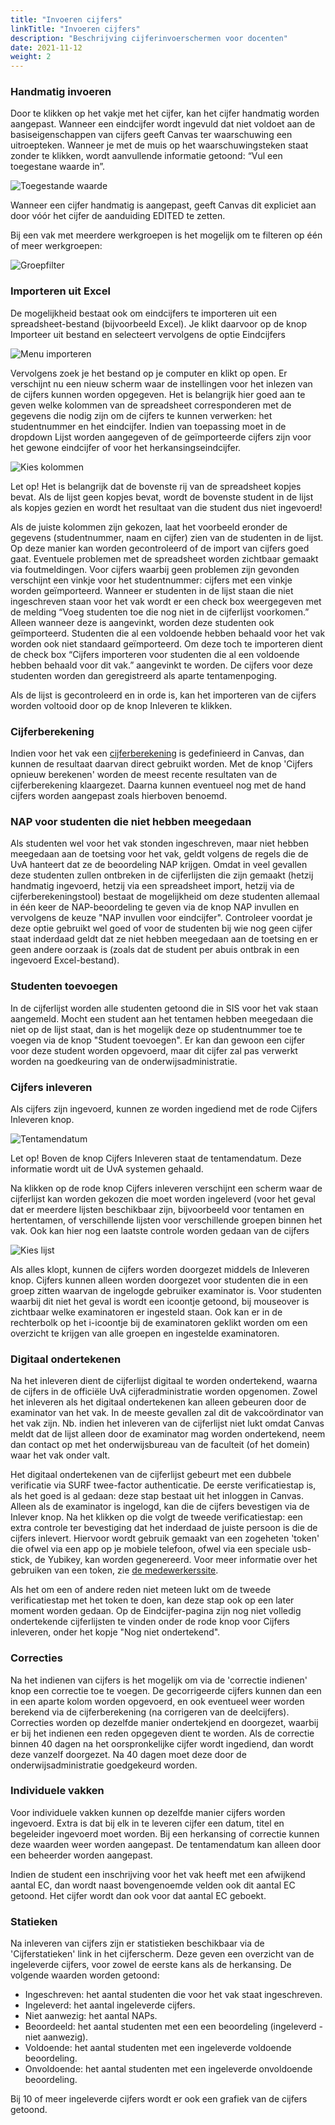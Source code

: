```yaml
---
title: "Invoeren cijfers"
linkTitle: "Invoeren cijfers"
description: "Beschrijving cijferinvoerschermen voor docenten"
date: 2021-11-12
weight: 2
---
```



### Handmatig invoeren
Door te klikken op het vakje met het cijfer, kan het cijfer handmatig worden aangepast. Wanneer een eindcijfer wordt ingevuld dat niet voldoet aan de basiseigenschappen van cijfers geeft Canvas ter waarschuwing een uitroepteken. Wanneer je met de muis op het waarschuwingsteken staat zonder te klikken, wordt aanvullende informatie getoond: “Vul een toegestane waarde in”.

![Toegestande waarde](/value_error.nl.png)

Wanneer een cijfer handmatig is aangepast, geeft Canvas dit expliciet aan door vóór het cijfer de aanduiding EDITED te zetten.

Bij een vak met meerdere werkgroepen is het mogelijk om te filteren op één of meer werkgroepen: 

![Groepfilter](/group_filter.nl.png)

### Importeren uit Excel 

De mogelijkheid bestaat ook om eindcijfers te importeren uit een spreadsheet-bestand (bijvoorbeeld Excel). Je klikt daarvoor op de knop Importeer uit bestand en selecteert vervolgens de optie Eindcijfers

![Menu importeren](/import_menu.nl.png)

Vervolgens zoek je het bestand op je computer en klikt op open. Er verschijnt nu een nieuw scherm waar de instellingen voor het inlezen van de cijfers kunnen worden opgegeven. Het is belangrijk hier goed aan te geven welke kolommen van de spreadsheet corresponderen met de gegevens die nodig zijn om de cijfers te kunnen verwerken: het studentnummer en het eindcijfer. Indien van toepassing moet in de dropdown Lijst worden aangegeven of de geïmporteerde cijfers zijn voor het gewone eindcijfer of voor het herkansingseindcijfer.

![Kies kolommen](/import_columns.nl.png)

Let op! Het is belangrijk dat de bovenste rij van de spreadsheet kopjes bevat. Als de lijst geen kopjes bevat, wordt de bovenste student in de lijst als kopjes gezien en wordt het resultaat van die student dus niet ingevoerd!

Als de juiste kolommen zijn gekozen, laat het voorbeeld eronder de gegevens (studentnummer, naam en cijfer) zien van de studenten in de lijst. Op deze manier kan worden gecontroleerd of de import van cijfers goed gaat. Eventuele problemen met de spreadsheet worden zichtbaar gemaakt via foutmeldingen. Voor cijfers waarbij geen problemen zijn gevonden verschijnt een vinkje voor het studentnummer: cijfers met een vinkje worden geïmporteerd.
Wanneer er studenten in de lijst staan die niet ingeschreven staan voor het vak wordt er een check box weergegeven met de melding “Voeg studenten toe die nog niet in de cijferlijst voorkomen.” Alleen wanneer deze is aangevinkt, worden deze studenten ook geïmporteerd.
Studenten die al een voldoende hebben behaald voor het vak worden ook niet standaard geïmporteerd. Om deze toch te importeren dient de check box “Cijfers importeren voor studenten die al een voldoende hebben behaald voor dit vak.” aangevinkt te worden. De cijfers voor deze studenten worden dan geregistreerd als aparte tentamenpoging.

Als de lijst is gecontroleerd en in orde is, kan het importeren van de cijfers worden voltooid door op de knop Inleveren te klikken.

### Cijferberekening
Indien voor het vak een [cijferberekening](https://canvas.uva.nl/courses/533/modules#module_100614) is gedefinieerd in Canvas, dan kunnen de resultaat daarvan direct gebruikt worden. Met de knop 'Cijfers opnieuw berekenen' worden de meest recente resultaten van de cijferberekening klaargezet. Daarna kunnen eventueel nog met de hand cijfers worden aangepast zoals hierboven benoemd.

### NAP voor studenten die niet hebben meegedaan

Als studenten wel voor het vak stonden ingeschreven, maar niet hebben meegedaan aan de toetsing voor het vak, geldt volgens de regels die de UvA hanteert dat ze de beoordeling NAP krijgen. Omdat in veel gevallen deze studenten zullen ontbreken in de cijferlijsten die zijn gemaakt (hetzij handmatig ingevoerd, hetzij via een spreadsheet import, hetzij via de cijferberekeningstool) bestaat de mogelijkheid om deze studenten allemaal in één keer de NAP-beoordeling te geven via de knop NAP invullen en vervolgens de keuze "NAP invullen voor eindcijfer". Controleer voordat je deze optie gebruikt wel goed of voor de studenten bij wie nog geen cijfer staat inderdaad geldt dat ze niet hebben meegedaan aan de toetsing en er geen andere oorzaak is (zoals dat de student per abuis ontbrak in een ingevoerd Excel-bestand).

### Studenten toevoegen

In de cijferlijst worden alle studenten getoond die in SIS voor het vak staan aangemeld. Mocht een student aan het tentamen hebben meegedaan die niet op de lijst staat, dan is het mogelijk deze op studentnummer toe te voegen via de knop "Student toevoegen". Er kan dan gewoon een cijfer voor deze student worden opgevoerd, maar dit cijfer zal pas verwerkt worden na goedkeuring van de onderwijsadministratie.

### Cijfers inleveren

Als cijfers zijn ingevoerd, kunnen ze worden ingediend met de rode Cijfers Inleveren knop.

![Tentamendatum](/exam_date.nl.png)

Let op! Boven de knop Cijfers Inleveren staat de tentamendatum. Deze informatie wordt uit de UvA systemen gehaald.
 
Na klikken op de rode knop Cijfers inleveren verschijnt een scherm waar de cijferlijst kan worden gekozen die moet worden ingeleverd (voor het geval dat er meerdere lijsten beschikbaar zijn, bijvoorbeeld voor tentamen en hertentamen, of verschillende lijsten voor verschillende groepen binnen het vak. Ook kan hier nog een laatste controle worden gedaan van de cijfers

![Kies lijst](/choose_list.nl.png)

Als alles klopt, kunnen de cijfers worden doorgezet middels de Inleveren knop. Cijfers kunnen alleen worden doorgezet voor studenten die in een groep zitten waarvan de ingelogde gebruiker examinator is. Voor studenten waarbij dit niet het geval is wordt een icoontje getoond, bij mouseover is zichtbaar welke examinatoren er ingesteld staan. Ook kan er in de rechterbolk op het i-icoontje bij de examinatoren geklikt worden om een overzicht te krijgen van alle groepen en ingestelde examinatoren.

### Digitaal ondertekenen

Na het inleveren dient de cijferlijst digitaal te worden ondertekend, waarna de cijfers in de officiële UvA cijferadministratie worden opgenomen. Zowel het inleveren als het digitaal ondertekenen kan alleen gebeuren door de examinator van het vak. In de meeste gevallen zal dit de vakcoördinator van het vak zijn. 
Nb. indien het inleveren van de cijferlijst niet lukt omdat Canvas meldt dat de lijst alleen door de examinator mag worden ondertekend, neem dan contact op met het onderwijsbureau van de faculteit (of het domein) waar het vak onder valt.

Het digitaal ondertekenen van de cijferlijst gebeurt met een dubbele verificatie via SURF twee-factor authenticatie. De eerste verificatiestap is, als het goed is al gedaan: deze stap bestaat uit het inloggen in Canvas. Alleen als de examinator is ingelogd, kan die de cijfers bevestigen via de Inlever knop. Na het klikken op die volgt de tweede verificatiestap: een extra controle ter bevestiging dat het inderdaad de juiste persoon is die de cijfers inlevert. Hiervoor wordt gebruik gemaakt van een zogeheten 'token' die ofwel via een app op je mobiele telefoon, ofwel via een speciale usb-stick, de Yubikey, kan worden gegenereerd.
Voor meer informatie over het gebruiken van een token, zie [de medewerkerssite](https://medewerker.uva.nl/fnwi/shared-content-secured/medewerkersites/uva-medewerkers/nl/az/tweestapsverificatie/surf/surf.html).

Als het om een of andere reden niet meteen lukt om de tweede verificatiestap met het token te doen, kan deze stap ook op een later moment worden gedaan. Op de Eindcijfer-pagina zijn nog niet volledig ondertekende cijferlijsten te vinden onder de rode knop voor Cijfers inleveren, onder het kopje "Nog niet ondertekend". 

### Correcties

Na het indienen van cijfers is het mogelijk om via de 'correctie indienen' knop een correctie toe te voegen. De gecorrigeerde cijfers kunnen dan een in een aparte kolom worden opgevoerd, en ook eventueel weer worden berekend via de cijferberekening (na corrigeren van de deelcijfers). Correcties worden op dezelfde manier ondertekjend en doorgezet, waarbij er bij het indienen een reden opgegeven dient te worden. Als de correctie binnen 40 dagen na het oorspronkelijke cijfer wordt ingediend, dan wordt deze vanzelf doorgezet. Na 40 dagen moet deze door de onderwijsadministratie goedgekeurd worden.

### Individuele vakken

Voor individuele vakken kunnen op dezelfde manier cijfers worden ingevoerd. Extra is dat bij elk in te leveren cijfer een datum, titel en begeleider ingevoerd moet worden. Bij een herkansing of correctie kunnen deze waarden weer worden aangepast. De tentamendatum kan alleen door een beheerder worden aangepast.

Indien de student een inschrijving voor het vak heeft met een afwijkend aantal EC, dan wordt naast bovengenoemde velden ook dit aantal EC getoond. Het cijfer wordt dan ook voor dat aantal EC geboekt.

### Statieken

Na inleveren van cijfers zijn er statistieken beschikbaar via de 'Cijferstatieken' link in het cijferscherm. Deze geven een overzicht van de ingeleverde cijfers, voor zowel de eerste kans als de herkansing. De volgende waarden worden getoond:
- Ingeschreven: het aantal studenten die voor het vak staat ingeschreven.
- Ingeleverd: het aantal ingeleverde cijfers.
- Niet aanwezig: het aantal NAPs.
- Beoordeeld: het aantal studenten met een een beoordeling (ingeleverd - niet aanwezig).
- Voldoende: het aantal studenten met een ingeleverde voldoende beoordeling.
- Onvoldoende: het aantal studenten met een ingeleverde onvoldoende beoordeling.

Bij 10 of meer ingeleverde cijfers wordt er ook een grafiek van de cijfers getoond.
